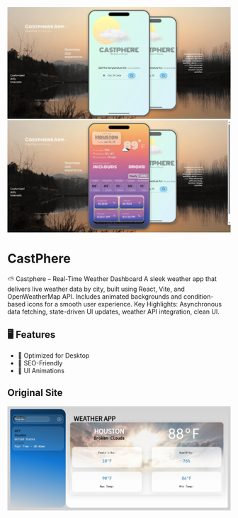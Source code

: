 ![CastPhere](https://github.com/timk-dev/CastPhere/blob/main/Screenshot_19-4-2025_19213_castpherenew.vercel.app.jpeg?raw=true)
![CastPhere](https://github.com/timk-dev/CastPhere/blob/main/castphere2.webp?raw=true)
# CastPhere

⛅ Castphere – Real-Time Weather Dashboard
A sleek weather app that delivers live weather data by city, built using React, Vite, and OpenWeatherMap API. Includes animated backgrounds and condition-based icons for a smooth user experience.
Key Highlights: Asynchronous data fetching, state-driven UI updates, weather API integration, clean UI.

## :desktop_computer: Features
  * :electric_plug: Optimized for Desktop
  * :electric_plug: SEO-Friendly
  * :electric_plug: UI Animations

## Original Site
![CastPhere](https://github.com/timk-dev/CastPhere/blob/main/weathersite1.webp?raw=true)
